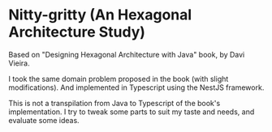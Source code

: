 # Nitty-gritty (An Hexagonal Architecture Study)

Based on "Designing Hexagonal Architecture with Java" book, by Davi Vieira.

I took the same domain problem proposed in the book (with slight modifications).
And implemented in Typescript using the NestJS framework.

This is not a transpilation from Java to Typescript of the book's implementation.
I try to tweak some parts to suit my taste and needs, and evaluate some ideas.
